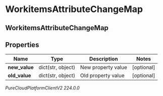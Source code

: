 # WorkitemsAttributeChangeMap

## WorkitemsAttributeChangeMap

## Properties

|Name | Type | Description | Notes|
|------------ | ------------- | ------------- | -------------|
| **new_value** | dict(str, object) | New property value | [optional] |
| **old_value** | dict(str, object) | Old property value | [optional] |



_PureCloudPlatformClientV2 224.0.0_
